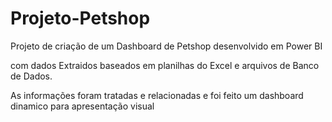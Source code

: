 # Projeto-Petshop
Projeto de criação de um  Dashboard de Petshop desenvolvido em Power BI 

com  dados Extraidos baseados em planilhas do Excel e arquivos de  Banco de Dados.

As informações foram tratadas e relacionadas e foi feito um dashboard dinamico para apresentação visual

